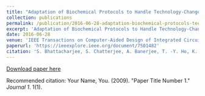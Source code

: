 ```yaml
---
title: "Adaptation of Biochemical Protocols to Handle Technology-Change for Digital Microfluidics"
collection: publications
permalink: /publication/2016-06-28-adaptation-biochemical-protocols-tech-change.md
excerpt: 'Adaptation of Biochemical Protocols to Handle Technology-Change for Digital Microfluidics'
date: 2016-06-28
venue: 'IEEE Transactions on Computer-Aided Design of Integrated Circuits and Systems'
paperurl: 'https://ieeexplore.ieee.org/document/7501482'
citation: 'S. Bhattacharjee, S. Chatterjee, A. Banerjee, T. -Y. Ho, K. Chakrabarty and B. B. Bhattacharya, "Adaptation of Biochemical Protocols to Handle Technology-Change for Digital Microfluidics," in IEEE Transactions on Computer-Aided Design of Integrated Circuits and Systems, vol. 36, no. 3, pp. 370-383, March 2017, doi: 10.1109/TCAD.2016.2585622.'
---
```


[Download paper here](http://academicpages.github.io/files/paper1.pdf)

Recommended citation: Your Name, You. (2009). "Paper Title Number 1." <i>Journal 1</i>. 1(1).